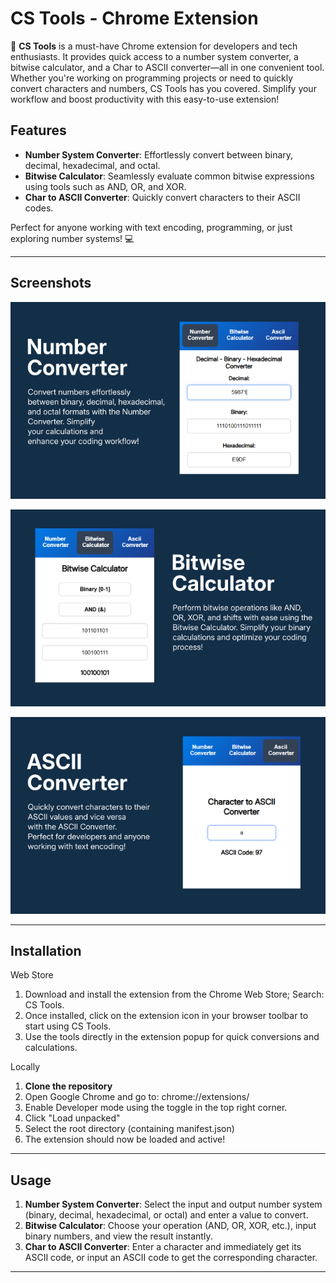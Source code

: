 # CS Tools - Chrome Extension

🚀 **CS Tools** is a must-have Chrome extension for developers and tech enthusiasts. It provides quick access to a number system converter, a bitwise calculator, and a Char to ASCII converter—all in one convenient tool. Whether you're working on programming projects or need to quickly convert characters and numbers, CS Tools has you covered. Simplify your workflow and boost productivity with this easy-to-use extension!

## Features

-   **Number System Converter**: Effortlessly convert between binary, decimal, hexadecimal, and octal.
-   **Bitwise Calculator**: Seamlessly evaluate common bitwise expressions using tools such as AND, OR, and XOR.
-   **Char to ASCII Converter**: Quickly convert characters to their ASCII codes.

Perfect for anyone working with text encoding, programming, or just exploring number systems! 💻

---

## Screenshots

![Screenshot 1](assets/screenshot1.png)<br>

![Screenshot 2](assets/screenshot2.png)<br>

![Screenshot 3](assets/screenshot3.png)<br>

---

## Installation

Web Store

1. Download and install the extension from the Chrome Web Store; Search: CS Tools.
2. Once installed, click on the extension icon in your browser toolbar to start using CS Tools.
3. Use the tools directly in the extension popup for quick conversions and calculations.

Locally

1. **Clone the repository**
2. Open Google Chrome and go to: chrome://extensions/
3. Enable Developer mode using the toggle in the top right corner.
4. Click "Load unpacked"
5. Select the root directory (containing manifest.json)
6. The extension should now be loaded and active!

---

## Usage

1. **Number System Converter**: Select the input and output number system (binary, decimal, hexadecimal, or octal) and enter a value to convert.
2. **Bitwise Calculator**: Choose your operation (AND, OR, XOR, etc.), input binary numbers, and view the result instantly.
3. **Char to ASCII Converter**: Enter a character and immediately get its ASCII code, or input an ASCII code to get the corresponding character.

---
